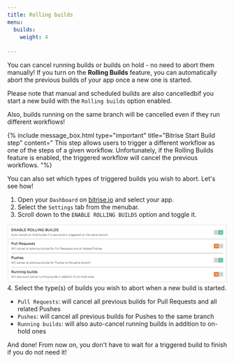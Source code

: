 ```yaml
---
title: Rolling builds
menu:
  builds:
    weight: 4

---
```


You can cancel running builds or builds on hold - no need to abort them manually! If you turn on the **Rolling Builds** feature, you can automatically abort the previous builds of your app once a new one is started.

Please note that manual and scheduled builds are also cancelledbif you start a new build with the `Rolling builds` option enabled.

Also, builds running on the same branch will be cancelled even if they run different workflows!

{% include message_box.html type="important" title="Bitrise Start Build step" content=" This step allows users to trigger a different workflow as one of the steps of a given workflow. Unfortunately, if the Rolling Builds feature is enabled, the triggered workflow will cancel the previous workflows. "%}

You can also set which types of triggered builds you wish to abort. Let's see how!

1. Open your `Dashboard` on [bitrise.io](https://www.bitrise.io) and select your app.
2. Select the `Settings` tab from the menubar.
3. Scroll down to the `ENABLE ROLLING BUILDS` option and toggle it.

  ![Rolling Builds](/img/getting-started/rolling-builds.png)
4. Select the type(s) of builds you wish to abort when a new build is started.
  * `Pull Requests`: will cancel all previous builds for Pull Requests and all related Pushes
  * `Pushes`: will cancel all previous builds for Pushes to the same branch
  * `Running builds`: will also auto-cancel running builds in addition to on-hold ones

And done! From now on, you don't have to wait for a triggered build to finish if you do not need it!
